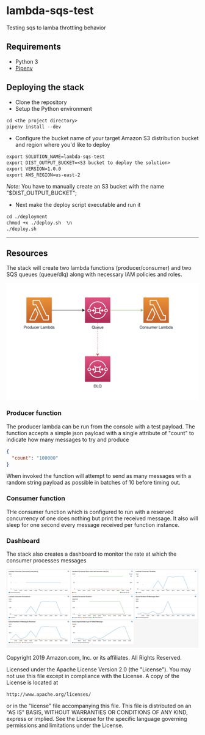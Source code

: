 # lambda-sqs-test
Testing sqs to lamba throttling behavior

## Requirements
* Python 3
* [Pipenv](https://pypi.org/project/pipenv/)
## Deploying the stack
* Clone the repository
* Setup the Python environment
``` shell
cd <the project directory>
pipenv install --dev
```

* Configure the bucket name of your target Amazon S3 distribution bucket and region where you'd like to deploy
``` shell
export SOLUTION_NAME=lambda-sqs-test
export DIST_OUTPUT_BUCKET=<S3 bucket to deploy the solution>
export VERSION=1.0.0
export AWS_REGION=us-east-2
```
_Note:_ You have to manually create an S3 bucket with the name "$DIST_OUTPUT_BUCKET"; 

* Next make the deploy script executable and run it
``` shell
cd ./deployment
chmod +x ./deploy.sh  \n
./deploy.sh
```
---
## Resources

The stack will create two lambda functions (producer/consumer) and two SQS queues (queue/dlq) along with necessary IAM policies and roles.

![resources](./image/resources.png)


### Producer function
The producer lambda can be run from the console with a test payload. The function accepts a simple json payload with a single attribute of "count" to indicate how many messages to try and produce
```json
{
  "count": "100000"
}
```
When invoked the function will attempt to send as many messages with a random string payload as possible in batches of 10 before timing out.

### Consumer function
THe consumer function which is configured to run with a reserved concurrency of one does nothing but print the received message. It also will sleep for one second every message received per function instance.

### Dashboard
The stack also creates a dashboard to monitor the rate at which the consumer processes messages

![dashboard](./image/dashboard.png)

Copyright 2019 Amazon.com, Inc. or its affiliates. All Rights Reserved.

Licensed under the Apache License Version 2.0 (the "License"). You may not use this file except in compliance with the License. A copy of the License is located at

    http://www.apache.org/licenses/

or in the "license" file accompanying this file. This file is distributed on an "AS IS" BASIS, WITHOUT WARRANTIES OR CONDITIONS OF ANY KIND, express or implied. See the License for the specific language governing permissions and limitations under the License.
